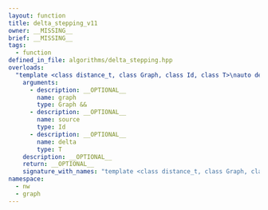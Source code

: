 ```yaml
---
layout: function
title: delta_stepping_v11
owner: __MISSING__
brief: __MISSING__
tags:
  - function
defined_in_file: algorithms/delta_stepping.hpp
overloads:
  "template <class distance_t, class Graph, class Id, class T>\nauto delta_stepping_v11(Graph &&, Id, T)":
    arguments:
      - description: __OPTIONAL__
        name: graph
        type: Graph &&
      - description: __OPTIONAL__
        name: source
        type: Id
      - description: __OPTIONAL__
        name: delta
        type: T
    description: __OPTIONAL__
    return: __OPTIONAL__
    signature_with_names: "template <class distance_t, class Graph, class Id, class T>\nauto delta_stepping_v11(Graph && graph, Id source, T delta)"
namespace:
  - nw
  - graph
---
```

